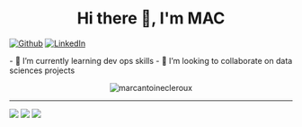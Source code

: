 <h1 align="center">Hi there 👋, I'm MAC </h1>
  <p align="left">
    <a href="https://github.com/marcantoinecleroux" target="_blank"><img alt="Github" src="https://img.shields.io/badge/GitHub-%2312100E.svg?&style=for-the-badge&logo=Github&logoColor=white" /></a> 
    <a href="https://www.linkedin.com/in/marc-antoine-cleroux-17880290/" target="_blank"><img alt="LinkedIn" src="https://img.shields.io/badge/linkedin-%230077B5.svg?&style=for-the-badge&logo=linkedin&logoColor=white" /></a> 
  </p> 
- 🌱 I’m currently learning dev ops skills
- 👯 I’m looking to collaborate on data sciences projects
<p align="center"> <img src="https://github-readme-stats.vercel.app/api?username=marcantoinecleroux&show_icons=true&theme=gotham" alt="marcantoinecleroux" />
  
  ------------  
  ![](https://visitor-badge.glitch.me/badge?page_id=marcantoinecleroux.visitor-badge)
  ![](https://img.shields.io/github/stars/marcantoinecleroux/marcantoinecleroux?style=flat-square&labelColor=343b41)
  ![](https://img.shields.io/github/forks/marcantoinecleroux/marcantoinecleroux?style=flat-square&labelColor=343b41)

